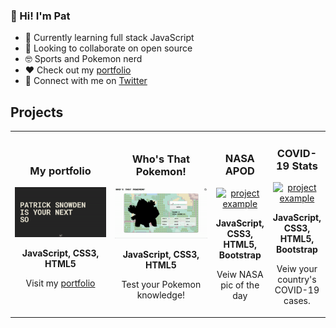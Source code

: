 <h3 align="left">👋 Hi! I'm Pat</h3>


- 🌱 Currently learning full stack JavaScript
- 👯 Looking to collaborate on open source
- 🤓 Sports and Pokemon nerd
- ❤️ Check out my <a href="https://www.patricksnowden.com" target="_blank">portfolio</a>
- 🐓 Connect with me on <a href="https://twitter.com/snowsneakers_" target="_blank">Twitter</a>


<h2 align="left" color="white">Projects</h2>

<div align="center">
<table>
      <tr>
        <td width="50%">
          <h3 align="center">My portfolio</h3>
          <p align="center">
            <a href="https://www.patricksnowden.com" target="_blank"> <img src="https://github.com/snowsneakers/porfolio/blob/main/assets/portfoliogif.gif?raw=true" alt="project example"/> </a>
		<p align="center"><strong>JavaScript, CSS3, HTML5</strong>
            <p align="center">
		Visit my <a href="https://www.patricksnowden.com" target="_blank">portfolio</a>
            </p>
          </p>
        </td>
	<td width="50%">
          <h3 align="center">Who's That Pokemon!</h3>
          <p align="center">
            <a href="https://whosthatpokemonsp.netlify.app/" target="_blank"> <img src="https://github.com/snowsneakers/snowsneakers/blob/main/updatedgif.gif?raw=true" alt="project example"/> </a>
		<p align="center"><strong>JavaScript, CSS3, HTML5</strong>
            <p align="center">
             Test your Pokemon knowledge!
            </p>
          </p>
        </td>
	<td width="50%">
          <h3 align="center">NASA APOD</h3>
          <p align="center">
            <a href="https://nasapicofdaysp.netlify.app/" target="_blank"> <img src="https://github.com/snowsneakers/nasa-apod/blob/main/assets/nasaapi.gif?raw=true" alt="project example"/> </a>
		  <p align="center"><strong>JavaScript, CSS3, HTML5, Bootstrap</strong>
            <p align="center">
             Veiw NASA pic of the day
            </p>
          </p>
        </td>
	<td width="50%">
          <h3 align="center">COVID-19 Stats</h3>
          <p align="center">
            <a href="https://covidnineteenstats.netlify.app/" target="_blank"> <img src="https://github.com/snowsneakers/snowsneakers/blob/main/covidstats.gif?raw=true" alt="project example"/> </a>
		  <p align="center"><strong>JavaScript, CSS3, HTML5, Bootstrap</strong>
            <p align="center">
             Veiw your country's COVID-19 cases.
            </p>
          </p>
        </td>
</table>
</div>

  
